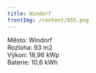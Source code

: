 ```yaml
---
title: Windorf
frontImg: /content/855.png
---
```

<!--StartFragment-->

Město: Windorf\
Rozloha: 93 m2\
Výkon: 18,96 kWp\
Baterie: 10,6 kWh

<!--EndFragment-->